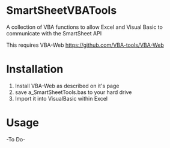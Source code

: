 # SmartSheetVBATools
A collection of VBA functions to allow Excel and Visual Basic to communicate with the SmartSheet API

This requires VBA-Web
https://github.com/VBA-tools/VBA-Web

# Installation
1. Install VBA-Web as described on it's page
2. save a_SmartSheetTools.bas to your hard drive
3. Import it into VisualBasic within Excel

# Usage
-To Do-
